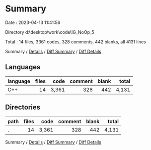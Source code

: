 # Summary

Date : 2023-04-13 11:41:56

Directory d:\\desktop\\work\\code\\IG_NoOp_5

Total : 14 files,  3361 codes, 328 comments, 442 blanks, all 4131 lines

Summary / [Details](details.md) / [Diff Summary](diff.md) / [Diff Details](diff-details.md)

## Languages
| language | files | code | comment | blank | total |
| :--- | ---: | ---: | ---: | ---: | ---: |
| C++ | 14 | 3,361 | 328 | 442 | 4,131 |

## Directories
| path | files | code | comment | blank | total |
| :--- | ---: | ---: | ---: | ---: | ---: |
| . | 14 | 3,361 | 328 | 442 | 4,131 |

Summary / [Details](details.md) / [Diff Summary](diff.md) / [Diff Details](diff-details.md)